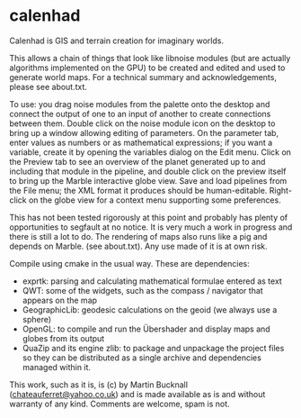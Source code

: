 # calenhad
Calenhad is GIS and terrain creation for imaginary worlds.

This allows a chain of things that look like libnoise modules (but are actually algorithms implemented on the GPU) to be created and edited and used to generate world maps. For a technical summary and acknowledgements, please see about.txt.

To use: you drag noise modules from the palette onto the desktop and connect the output of one to an input of another to create connections between them. Double click on the noise module icon on the desktop to bring up a window allowing editing of parameters. On the parameter tab, enter values as numbers or as mathematical expressions; if you want a variable, create it by opening the variables dialog on the Edit menu. Click on the Preview tab to see an overview of the planet generated up to and including that module in the pipeline, and double click on the preview itself to bring up the Marble interactive globe view. Save and load pipelines from the File menu; the XML format it produces should be human-editable. Right-click on the globe view for a context menu supporting some preferences.
  
This has not been tested rigorously at this point and probably has plenty of opportunities to segfault at no notice. It is very much a work in progress and there is still a lot to do. The rendering of maps also runs like a pig and depends on Marble. (see about.txt). Any use made of it is at own risk. 

Compile using cmake in the usual way. These are dependencies:

  - exprtk: parsing and calculating mathematical formulae entered as text
  - QWT: some of the widgets, such as the compass / navigator that appears on the map
  - GeographicLib: geodesic calculations on the geoid (we always use a sphere)
  - OpenGL: to compile and run the Übershader and display maps and globes from its output
  - QuaZip and its engine zlib: to package and unpackage the project files so they can be distributed as a single archive and dependencies managed within it.

This work, such as it is, is (c) by Martin Bucknall (chateauferret@yahoo.co.uk) and is made available as is and without warranty of any kind. Comments are welcome, spam is not.
